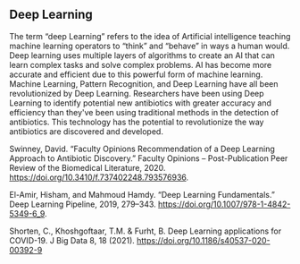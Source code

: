 ## Deep Learning 

The term “deep Learning” refers to the idea of Artificial intelligence teaching machine learning operators to “think” and “behave” in ways a human would.
 Deep learning uses multiple layers of algorithms to create an AI that can learn complex tasks and solve complex problems.
AI has become more accurate and efficient due to this powerful form of machine learning. Machine Learning, Pattern Recognition, and Deep Learning have all been revolutionized by Deep Learning. 
Researchers have been using Deep Learning to identify potential new antibiotics with greater accuracy and efficiency than they've been using traditional methods in the detection of antibiotics. This technology has the potential to revolutionize the way antibiotics are discovered and developed.





Swinney, David. “Faculty Opinions Recommendation of a Deep Learning Approach to Antibiotic Discovery.” Faculty Opinions – Post-Publication Peer Review of the Biomedical Literature, 2020. https://doi.org/10.3410/f.737402248.793576936. 

El-Amir, Hisham, and Mahmoud Hamdy. “Deep Learning Fundamentals.” Deep Learning Pipeline, 2019, 279–343. https://doi.org/10.1007/978-1-4842-5349-6_9. 

Shorten, C., Khoshgoftaar, T.M. & Furht, B. Deep Learning applications for COVID-19. J Big Data 8, 18 (2021). https://doi.org/10.1186/s40537-020-00392-9
